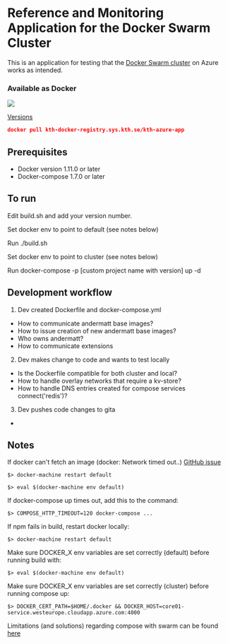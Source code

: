 # Reference and Monitoring Application for the Docker Swarm Cluster
This is an application for testing that the [Docker Swarm cluster](https://gita.sys.kth.se/infosys/kth-azure-swarm) on Azure works as intended.

### Available as Docker
![](https://gita.sys.kth.se/Infosys/beldersay/blob/master/docs/img/docker-small.png)

[Versions](https://kth-docker-registry.sys.kth.se/v2/kth-azure-app/tags/list)

```json
docker pull kth-docker-registry.sys.kth.se/kth-azure-app
```

## Prerequisites
* Docker version 1.11.0 or later
* Docker-compose 1.7.0 or later

## To run
Edit build.sh and add your version number.

Set docker env to point to default (see notes below)

Run ./build.sh

Set docker env to point to cluster (see notes below)

Run docker-compose -p [custom project name with version] up -d

## Development workflow

1. Dev created Dockerfile and docker-compose.yml
  * How to communicate andermatt base images?
  * How to issue creation of new andermatt base images?
  * Who owns andermatt?
  * How to communicate extensions 
2. Dev makes change to code and wants to test locally
  * Is the Dockerfile compatible for both cluster and local?
  * How to handle overlay networks that require a kv-store?
  * How to handle DNS entries created for compose services connect('redis')?
3. Dev pushes code changes to gita
  * 

## Notes
If docker can't fetch an image (docker: Network timed out..) [GitHub issue](https://github.com/docker/docker/issues/20910)

`$> docker-machine restart default`

`$> eval $(docker-machine env default)`

If docker-compose up times out, add this to the command: 

`$> COMPOSE_HTTP_TIMEOUT=120 docker-compose ...`

If npm fails in build, restart docker locally: 

`$> docker-machine restart default`

Make sure DOCKER_X env variables are set correctly (default) before running build with: 

`$> eval $(docker-machine env default)`

Make sure DOCKER_X env variables are set correctly (cluster) before running compose up: 

`$> DOCKER_CERT_PATH=$HOME/.docker && DOCKER_HOST=core01-service.westeurope.cloudapp.azure.com:4000`

Limitations (and solutions) regarding compose with swarm can be found [here](https://docs.docker.com/compose/swarm/)
